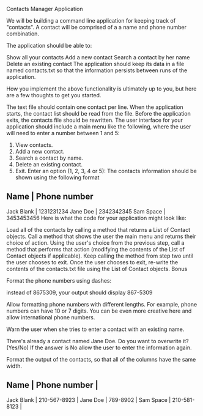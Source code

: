 Contacts Manager Application

We will be building a command line application for keeping track of "contacts". A contact will be comprised of a a name and phone number combination.

The application should be able to:

Show all your contacts
Add a new contact
Search a contact by her name
Delete an existing contact
The application should keep its data in a file named contacts.txt so that the information persists between runs of the application.

How you implement the above functionality is ultimately up to you, but here are a few thoughts to get you started.

The text file should contain one contact per line.
When the application starts, the contact list should be read from the file.
Before the application exits, the contacts file should be rewritten.
The user interface for your application should include a main menu like the following, where the user will need to enter a number between 1 and 5:

1. View contacts.
2. Add a new contact.
3. Search a contact by name.
4. Delete an existing contact.
5. Exit.
   Enter an option (1, 2, 3, 4 or 5):
   The contacts information should be shown using the following format

Name | Phone number
---------------
Jack Blank | 1231231234
Jane Doe | 2342342345
Sam Space | 3453453456
Here is what the code for your application might look like:

Load all of the contacts by calling a method that returns a List of Contact objects.
Call a method that shows the user the main menu and returns their choice of action.
Using the user's choice from the previous step, call a method that performs that action (modifying the contents of the List of Contact objects if applicable).
Keep calling the method from step two until the user chooses to exit.
Once the user chooses to exit, re-write the contents of the contacts.txt file using the List of Contact objects.
Bonus

Format the phone numbers using dashes:

instead of 8675309, your output should display 867-5309

Allow formatting phone numbers with different lengths. For example, phone numbers can have 10 or 7 digits. You can be even more creative here and allow international phone numbers.

Warn the user when she tries to enter a contact with an existing name.


There's already a contact named Jane Doe. Do you want to overwrite it? (Yes/No)
If the answer is No allow the user to enter the information again.

Format the output of the contacts, so that all of the columns have the same width.

Name       | Phone number |
---------------------------
Jack Blank | 210-567-8923 |
Jane Doe   | 789-8902     |
Sam Space  | 210-581-8123 |